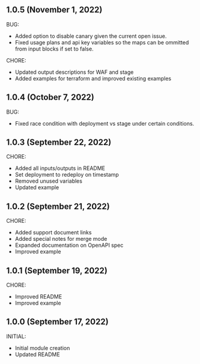 ## 1.0.5 (November 1, 2022)

BUG:
  * Added option to disable canary given the current open issue.
  * Fixed usage plans and api key variables so the maps can be ommitted from input blocks if set to false.

CHORE:
  * Updated output descriptions for WAF and stage
  * Added examples for terraform and improved existing examples

## 1.0.4 (October 7, 2022)

BUG:

  * Fixed race condition with deployment vs stage under certain conditions.

## 1.0.3 (September 22, 2022)

CHORE:

  * Added all inputs/outputs in README
  * Set deployment to redeploy on timestamp
  * Removed unused variables
  * Updated example

## 1.0.2 (September 21, 2022)

CHORE:

  * Added support document links
  * Added special notes for merge mode
  * Expanded documentation on OpenAPI spec
  * Improved example

## 1.0.1 (September 19, 2022)

CHORE:

  * Improved README
  * Improved example

## 1.0.0 (September 17, 2022)

INITIAL:

  * Initial module creation
  * Updated README

